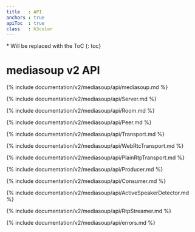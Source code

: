 ```yaml
---
title   : API
anchors : true
apiToc  : true
class   : h3color
---
```



<div markdown="1" class="api-toc-wrapper">
  * Will be replaced with the ToC
  {: toc}
</div>

<div markdown="1" class="api-toc-button">
</div>


# mediasoup v2 API

{% include documentation/v2/mediasoup/api/mediasoup.md %}

{% include documentation/v2/mediasoup/api/Server.md %}

{% include documentation/v2/mediasoup/api/Room.md %}

{% include documentation/v2/mediasoup/api/Peer.md %}

{% include documentation/v2/mediasoup/api/Transport.md %}

{% include documentation/v2/mediasoup/api/WebRtcTransport.md %}

{% include documentation/v2/mediasoup/api/PlainRtpTransport.md %}

{% include documentation/v2/mediasoup/api/Producer.md %}

{% include documentation/v2/mediasoup/api/Consumer.md %}

{% include documentation/v2/mediasoup/api/ActiveSpeakerDetector.md %}

{% include documentation/v2/mediasoup/api/RtpStreamer.md %}

{% include documentation/v2/mediasoup/api/errors.md %}
